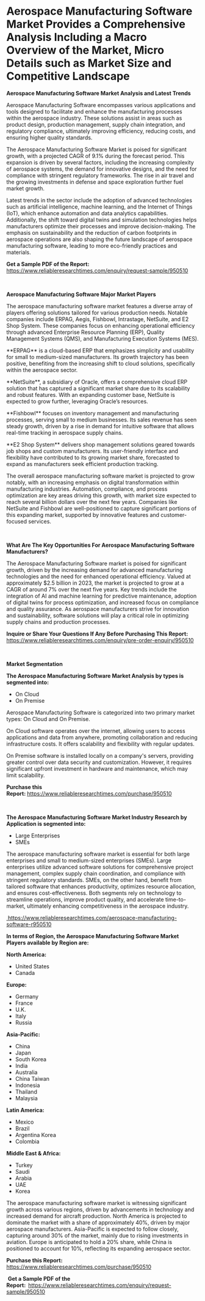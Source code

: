 <p><h1>Aerospace Manufacturing Software Market Provides a Comprehensive Analysis Including a Macro Overview of the Market, Micro Details such as Market Size and Competitive Landscape</h1></p><p><strong>Aerospace Manufacturing Software Market Analysis and Latest Trends</strong></p>
<p><p>Aerospace Manufacturing Software encompasses various applications and tools designed to facilitate and enhance the manufacturing processes within the aerospace industry. These solutions assist in areas such as product design, production management, supply chain integration, and regulatory compliance, ultimately improving efficiency, reducing costs, and ensuring higher quality standards.</p><p>The Aerospace Manufacturing Software Market is poised for significant growth, with a projected CAGR of 9.1% during the forecast period. This expansion is driven by several factors, including the increasing complexity of aerospace systems, the demand for innovative designs, and the need for compliance with stringent regulatory frameworks. The rise in air travel and the growing investments in defense and space exploration further fuel market growth.</p><p>Latest trends in the sector include the adoption of advanced technologies such as artificial intelligence, machine learning, and the Internet of Things (IoT), which enhance automation and data analytics capabilities. Additionally, the shift toward digital twins and simulation technologies helps manufacturers optimize their processes and improve decision-making. The emphasis on sustainability and the reduction of carbon footprints in aerospace operations are also shaping the future landscape of aerospace manufacturing software, leading to more eco-friendly practices and materials.</p></p>
<p><strong>Get a Sample PDF of the Report:&nbsp;</strong> <a href="https://www.reliableresearchtimes.com/enquiry/request-sample/950510?utm_campaign=2629&utm_medium=2&utm_source=Github&utm_content=ia&utm_term=17042025&utm_id=aerospace-manufacturing-software">https://www.reliableresearchtimes.com/enquiry/request-sample/950510</a></p>
<p>&nbsp;</p>
<p><strong>Aerospace Manufacturing Software Major Market Players</strong></p>
<p><p>The aerospace manufacturing software market features a diverse array of players offering solutions tailored for various production needs. Notable companies include ERPAG, Aegis, Fishbowl, Intrastage, NetSuite, and E2 Shop System. These companies focus on enhancing operational efficiency through advanced Enterprise Resource Planning (ERP), Quality Management Systems (QMS), and Manufacturing Execution Systems (MES).</p><p>**ERPAG** is a cloud-based ERP that emphasizes simplicity and usability for small to medium-sized manufacturers. Its growth trajectory has been positive, benefiting from the increasing shift to cloud solutions, specifically within the aerospace sector.</p><p>**NetSuite**, a subsidiary of Oracle, offers a comprehensive cloud ERP solution that has captured a significant market share due to its scalability and robust features. With an expanding customer base, NetSuite is expected to grow further, leveraging Oracle’s resources.</p><p>**Fishbowl** focuses on inventory management and manufacturing processes, serving small to medium businesses. Its sales revenue has seen steady growth, driven by a rise in demand for intuitive software that allows real-time tracking in aerospace supply chains.</p><p>**E2 Shop System** delivers shop management solutions geared towards job shops and custom manufacturers. Its user-friendly interface and flexibility have contributed to its growing market share, forecasted to expand as manufacturers seek efficient production tracking.</p><p>The overall aerospace manufacturing software market is projected to grow notably, with an increasing emphasis on digital transformation within manufacturing industries. Automation, compliance, and process optimization are key areas driving this growth, with market size expected to reach several billion dollars over the next few years. Companies like NetSuite and Fishbowl are well-positioned to capture significant portions of this expanding market, supported by innovative features and customer-focused services.</p></p>
<p>&nbsp;</p>
<p><strong>What Are The Key Opportunities For Aerospace Manufacturing Software Manufacturers?</strong></p>
<p><p>The Aerospace Manufacturing Software market is poised for significant growth, driven by the increasing demand for advanced manufacturing technologies and the need for enhanced operational efficiency. Valued at approximately $2.5 billion in 2023, the market is projected to grow at a CAGR of around 7% over the next five years. Key trends include the integration of AI and machine learning for predictive maintenance, adoption of digital twins for process optimization, and increased focus on compliance and quality assurance. As aerospace manufacturers strive for innovation and sustainability, software solutions will play a critical role in optimizing supply chains and production processes.</p></p>
<p><strong>Inquire or Share Your Questions If Any Before Purchasing This Report:</strong> <a href="https://www.reliableresearchtimes.com/enquiry/pre-order-enquiry/950510?utm_campaign=2629&utm_medium=2&utm_source=Github&utm_content=ia&utm_term=17042025&utm_id=aerospace-manufacturing-software">https://www.reliableresearchtimes.com/enquiry/pre-order-enquiry/950510</a></p>
<p>&nbsp;</p>
<p><strong>Market Segmentation</strong></p>
<p><strong>The Aerospace Manufacturing Software Market Analysis by types is segmented into:</strong></p>
<p><ul><li>On Cloud</li><li>On Premise</li></ul></p>
<p><p>Aerospace Manufacturing Software is categorized into two primary market types: On Cloud and On Premise. </p><p>On Cloud software operates over the internet, allowing users to access applications and data from anywhere, promoting collaboration and reducing infrastructure costs. It offers scalability and flexibility with regular updates.</p><p>On Premise software is installed locally on a company's servers, providing greater control over data security and customization. However, it requires significant upfront investment in hardware and maintenance, which may limit scalability.</p></p>
<p><strong>Purchase this Report:&nbsp;</strong><a href="https://www.reliableresearchtimes.com/purchase/950510?utm_campaign=2629&utm_medium=2&utm_source=Github&utm_content=ia&utm_term=17042025&utm_id=aerospace-manufacturing-software">https://www.reliableresearchtimes.com/purchase/950510</a></p>
<p>&nbsp;</p>
<p><strong>The Aerospace Manufacturing Software Market Industry Research by Application is segmented into:</strong></p>
<p><ul><li>Large Enterprises</li><li>SMEs</li></ul></p>
<p><p>The aerospace manufacturing software market is essential for both large enterprises and small to medium-sized enterprises (SMEs). Large enterprises utilize advanced software solutions for comprehensive project management, complex supply chain coordination, and compliance with stringent regulatory standards. SMEs, on the other hand, benefit from tailored software that enhances productivity, optimizes resource allocation, and ensures cost-effectiveness. Both segments rely on technology to streamline operations, improve product quality, and accelerate time-to-market, ultimately enhancing competitiveness in the aerospace industry.</p></p>
<p><a href="https://www.reliableresearchtimes.com/aerospace-manufacturing-software-r950510?utm_campaign=2629&utm_medium=2&utm_source=Github&utm_content=ia&utm_term=17042025&utm_id=aerospace-manufacturing-software">&nbsp;https://www.reliableresearchtimes.com/aerospace-manufacturing-software-r950510</a></p>
<p><strong>In terms of Region, the Aerospace Manufacturing Software Market Players available by Region are:</strong></p>
<p>
    <p> <strong> North America: </strong>
        <ul>
            <li>United States</li>
            <li>Canada</li>
        </ul>
        </p> 
    <p> <strong> Europe: </strong>
        <ul>
            <li>Germany</li>
            <li>France</li>
            <li>U.K.</li>
            <li>Italy</li>
            <li>Russia</li>
        </ul>
        </p> 
    <p> <strong> Asia-Pacific: </strong>
        <ul>
            <li>China</li>
            <li>Japan</li>
            <li>South Korea</li>
            <li>India</li>
            <li>Australia</li>
            <li>China Taiwan</li>
            <li>Indonesia</li>
            <li>Thailand</li>
            <li>Malaysia</li>
        </ul>
        </p> 
    <p> <strong> Latin America: </strong>
        <ul>
            <li>Mexico</li>
            <li>Brazil</li>
            <li>Argentina Korea</li>
            <li>Colombia</li>
        </ul>
        </p> 
    <p> <strong> Middle East & Africa: </strong>
        <ul>
            <li>Turkey</li>
            <li>Saudi</li>
            <li>Arabia</li>
            <li>UAE</li>
            <li>Korea</li>
        </ul>
    </p>
    </p>
<p><p>The aerospace manufacturing software market is witnessing significant growth across various regions, driven by advancements in technology and increased demand for aircraft production. North America is projected to dominate the market with a share of approximately 40%, driven by major aerospace manufacturers. Asia-Pacific is expected to follow closely, capturing around 30% of the market, mainly due to rising investments in aviation. Europe is anticipated to hold a 20% share, while China is positioned to account for 10%, reflecting its expanding aerospace sector.</p></p>
<p><strong>Purchase this Report: </strong><a href="https://www.reliableresearchtimes.com/purchase/950510?utm_campaign=2629&utm_medium=2&utm_source=Github&utm_content=ia&utm_term=17042025&utm_id=aerospace-manufacturing-software">https://www.reliableresearchtimes.com/purchase/950510</a></p>
<p>&nbsp;<strong>Get a Sample PDF of the Report:&nbsp;&nbsp;</strong><a href="https://www.reliableresearchtimes.com/enquiry/request-sample/950510?utm_campaign=2629&utm_medium=2&utm_source=Github&utm_content=ia&utm_term=17042025&utm_id=aerospace-manufacturing-software">https://www.reliableresearchtimes.com/enquiry/request-sample/950510</a></p>
<p><strong></strong></p>
<p><p></p><p></p><p></p></p>